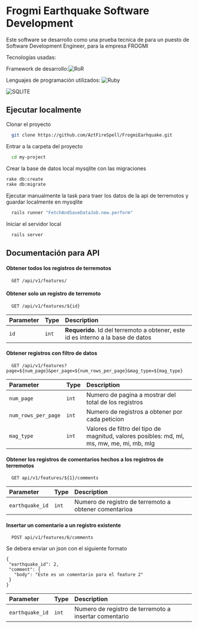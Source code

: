 
# Frogmi Earthquake Software Development

Este software se desarrollo como una prueba tecnica de para un puesto de Software Development Engineer, para la empresa FROGMI

Tecnologías usadas: 

Framework de desarrollo:![RoR](https://img.shields.io/badge/Ruby_on_Rails-CC0000?style=for-the-badge&logo=ruby-on-rails&logoColor=white)

Lenguajes de programación utilizados: ![Ruby](https://img.shields.io/badge/Ruby-CC342D?style=for-the-badge&logo=ruby&logoColor=white)

![SQLITE](https://img.shields.io/badge/SQLite-07405E?style=for-the-badge&logo=sqlite&logoColor=white)

## Ejecutar localmente

Clonar el proyecto

```bash
  git clone https://github.com/AztFireSpell/FrogmiEarhquake.git
```

Entrar a la carpeta del proyecto

```bash
  cd my-project
```

Crear la base de datos local mysqlite con las migraciones

```bash
rake db:create
rake db:migrate
```

Ejecutar manualmente la task para traer los datos de la api de terremotos y guardar localmente en mysqlite
```bash
  rails runner "FetchAndSaveDataJob.new.perform"
```

Iniciar el servidor local

```bash
  rails server
```

## Documentación para API

#### Obtener todos los registros de terremotos

```http
  GET /api/v1/features/
```



#### Obtener solo un registro de terremoto

```http
  GET /api/v1/features/${id}
```

| Parameter | Type     | Description                       |
| :-------- | :------- | :-------------------------------- |
| `id`      | `int` | **Requerido**. Id del terremoto a obtener, este id es interno a la base de datos |


#### Obtener registros con filtro de datos

```http
  GET /api/v1/features?page=${num_page}&per_page=${num_rows_per_page}&mag_type=${mag_type}

```

| Parameter | Type     | Description                       |
| :-------- | :------- | :-------------------------------- |
| `num_page`      | `int` | Numero de pagina a mostrar del total de los registros |
| `num_rows_per_page`      | `int` | Numero de registros a obtener por cada peticion |
| `mag_type`      | `int` | Valores de filtro del tipo de magnitud, valores posibles: md, ml, ms, mw, me, mi, mb, mlg |


#### Obtener los registros de comentarios hechos a los registros de terremotos

```http
  GET api/v1/features/${1}/comments

```

| Parameter | Type     | Description                       |
| :-------- | :------- | :-------------------------------- |
| `earthquake_id`      | `int` | Numero de registro de terremoto a obtener comentarioa |


#### Insertar un comentario a un registro existente

```http
  POST api/v1/features/6/comments

```

Se debera enviar un json con el siguiente formato

 ```
{
  "earthquake_id": 2,
  "comment": {
    "body": "Este es un comentario para el feature 2"
  }
} 
 ```

| Parameter | Type     | Description                       |
| :-------- | :------- | :-------------------------------- |
| `earthquake_id`      | `int` | Numero de registro de terremoto a insertar comentario |